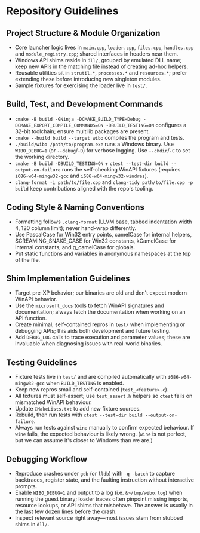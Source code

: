 # Repository Guidelines

## Project Structure & Module Organization
- Core launcher logic lives in `main.cpp`, `loader.cpp`, `files.cpp`, `handles.cpp` and `module_registry.cpp`; shared interfaces in headers near them.
- Windows API shims reside in `dll/`, grouped by emulated DLL name; keep new APIs in the matching file instead of creating ad-hoc helpers.
- Reusable utilities sit in `strutil.*`, `processes.*` and `resources.*`; prefer extending these before introducing new singleton modules.
- Sample fixtures for exercising the loader live in `test/`.

## Build, Test, and Development Commands
- `cmake -B build -GNinja -DCMAKE_BUILD_TYPE=Debug -DCMAKE_EXPORT_COMPILE_COMMANDS=ON -DBUILD_TESTING=ON` configures a 32-bit toolchain; ensure multilib packages are present.
- `cmake --build build --target wibo` compiles the program and tests.
- `./build/wibo /path/to/program.exe` runs a Windows binary. Use `WIBO_DEBUG=1` (or `--debug`/`-D`) for verbose logging. Use `--chdir`/`-C` to set the working directory.
- `cmake -B build -DBUILD_TESTING=ON` + `ctest --test-dir build --output-on-failure` runs the self-checking WinAPI fixtures (requires `i686-w64-mingw32-gcc` and `i686-w64-mingw32-windres`).
- `clang-format -i path/to/file.cpp` and `clang-tidy path/to/file.cpp -p build` keep contributions aligned with the repo's tooling.

## Coding Style & Naming Conventions
- Formatting follows `.clang-format` (LLVM base, tabbed indentation width 4, 120 column limit); never hand-wrap differently.
- Use PascalCase for Win32 entry points, camelCase for internal helpers, SCREAMING_SNAKE_CASE for Win32 constants, kCamelCase for internal constants, and g_camelCase for globals.
- Put static functions and variables in anonymous namespaces at the top of the file.

## Shim Implementation Guidelines
- Target pre-XP behavior; our binaries are old and don't expect modern WinAPI behavior.
- Use the `microsoft_docs` tools to fetch WinAPI signatures and documentation; always fetch the documentation when working on an API function.
- Create minimal, self-contained repros in `test/` when implementing or debugging APIs; this aids both development and future testing.
- Add `DEBUG_LOG` calls to trace execution and parameter values; these are invaluable when diagnosing issues with real-world binaries.

## Testing Guidelines
- Fixture tests live in `test/` and are compiled automatically with `i686-w64-mingw32-gcc` when `BUILD_TESTING` is enabled.
- Keep new repros small and self-contained (`test_<feature>.c`).
- All fixtures must self-assert; use `test_assert.h` helpers so `ctest` fails on mismatched WinAPI behaviour.
- Update `CMakeLists.txt` to add new fixture sources.
- Rebuild, then run tests with `ctest --test-dir build --output-on-failure`.
- Always run tests against `wine` manually to confirm expected behaviour. If `wine` fails, the expected behaviour is likely wrong. (`wine` is not perfect, but we can assume it's closer to Windows than we are.)

## Debugging Workflow
- Reproduce crashes under `gdb` (or `lldb`) with `-q -batch` to capture backtraces, register state, and the faulting instruction without interactive prompts.
- Enable `WIBO_DEBUG=1` and output to a log (i.e. `&>/tmp/wibo.log`) when running the guest binary; loader traces often pinpoint missing imports, resource lookups, or API shims that misbehave. The answer is usually in the last few dozen lines before the crash.
- Inspect relevant source right away—most issues stem from stubbed shims in `dll/`.
